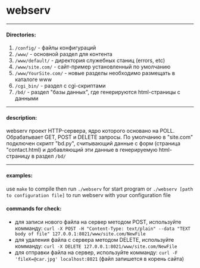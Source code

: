 
# webserv

*** 
#### Directories:
 1. `/config/` - файлы конфигураций
 2. `/www/` - основной раздел для контента
 3. `/www/default/` - директория служебных станиц (errors, etc)
 4. `/www/site.com/` - сайт-пример установленный по умолчанию
 5. `/www/YourSite.com/` - новые разделы необходимо размещать в каталоге www
 6.  `/cgi_bin/` - раздел с cgi-скриптами
 7.  `/bd/` - раздел "базы данных", где генерируются html-страницы с данными

***
#### description:
webserv проект HTTP-сервера, ядро которого основано на POLL.
Обрабатывает GET, POST и DELETE запросы.
По умолчанию в "site.com" подключен скрипт "bd.py", считывающий данные с форм (страница "contact.html)
и добавляющий эти данные в генерируемую html-страницу в раздел `/bd/`

***
#### examples:
 use `make` to compile
 then run `./webserv` for start program
 or `./webserv [path to configuration file]` to run webserv with your configuration file
 
 #### commands for check:
 * для записи нового файла на сервер методом POST, используйте комманду: `curl -X POST -H "Content-Type: text/plain" --data "TEXT body of file" 127.0.0.1:8021/www/site.com/NewFile`
 * для удаления файла с сервера методом DELETE, используйте комманду: `curl -X DELETE 127.0.0.1:8021/www/site.com/NewFile`
 * для отправки файла на сервер, используйте комманду: `curl -F 'fileX=@car.jpg' localhost:8021` (файл запишется в корень сайта)


